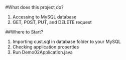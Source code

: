 #What does this project do?
1. Accessing to MySQL database
2. GET, POST, PUT, and DELETE request

##Where to Start?
1. Importing cust.sql in database folder to your MySQL
2. Checking application.properties
3. Run Demo02Application.java
